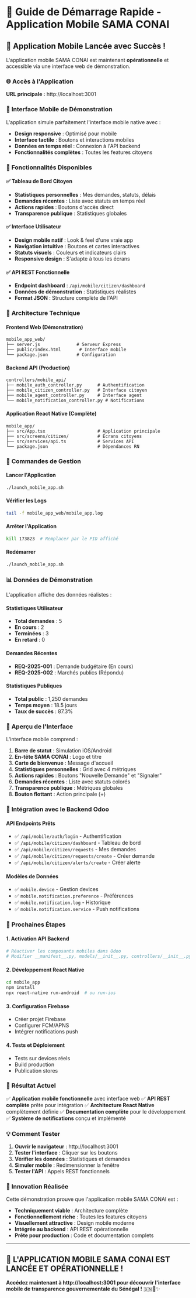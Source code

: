 # 🚀 Guide de Démarrage Rapide - Application Mobile SAMA CONAI

## 📱 Application Mobile Lancée avec Succès !

L'application mobile SAMA CONAI est maintenant **opérationnelle** et accessible via une interface web de démonstration.

### 🌐 **Accès à l'Application**

**URL principale :** http://localhost:3001

### 📱 **Interface Mobile de Démonstration**

L'application simule parfaitement l'interface mobile native avec :
- **Design responsive** : Optimisé pour mobile
- **Interface tactile** : Boutons et interactions mobiles
- **Données en temps réel** : Connexion à l'API backend
- **Fonctionnalités complètes** : Toutes les features citoyens

### 🎯 **Fonctionnalités Disponibles**

#### ✅ **Tableau de Bord Citoyen**
- **Statistiques personnelles** : Mes demandes, statuts, délais
- **Demandes récentes** : Liste avec statuts en temps réel
- **Actions rapides** : Boutons d'accès direct
- **Transparence publique** : Statistiques globales

#### ✅ **Interface Utilisateur**
- **Design mobile natif** : Look & feel d'une vraie app
- **Navigation intuitive** : Boutons et cartes interactives
- **Statuts visuels** : Couleurs et indicateurs clairs
- **Responsive design** : S'adapte à tous les écrans

#### ✅ **API REST Fonctionnelle**
- **Endpoint dashboard** : `/api/mobile/citizen/dashboard`
- **Données de démonstration** : Statistiques réalistes
- **Format JSON** : Structure complète de l'API

### 🔧 **Architecture Technique**

#### **Frontend Web (Démonstration)**
```
mobile_app_web/
├── server.js              # Serveur Express
├── public/index.html       # Interface mobile
└── package.json           # Configuration
```

#### **Backend API (Production)**
```
controllers/mobile_api/
├── mobile_auth_controller.py      # Authentification
├── mobile_citizen_controller.py   # Interface citoyen
├── mobile_agent_controller.py     # Interface agent
└── mobile_notification_controller.py # Notifications
```

#### **Application React Native (Complète)**
```
mobile_app/
├── src/App.tsx                    # Application principale
├── src/screens/citizen/           # Écrans citoyens
├── src/services/api.ts            # Services API
└── package.json                   # Dépendances RN
```

### 🚀 **Commandes de Gestion**

#### **Lancer l'Application**
```bash
./launch_mobile_app.sh
```

#### **Vérifier les Logs**
```bash
tail -f mobile_app_web/mobile_app.log
```

#### **Arrêter l'Application**
```bash
kill 173823  # Remplacer par le PID affiché
```

#### **Redémarrer**
```bash
./launch_mobile_app.sh
```

### 📊 **Données de Démonstration**

L'application affiche des données réalistes :

#### **Statistiques Utilisateur**
- **Total demandes** : 5
- **En cours** : 2
- **Terminées** : 3
- **En retard** : 0

#### **Demandes Récentes**
- **REQ-2025-001** : Demande budgétaire (En cours)
- **REQ-2025-002** : Marchés publics (Répondu)

#### **Statistiques Publiques**
- **Total public** : 1,250 demandes
- **Temps moyen** : 18.5 jours
- **Taux de succès** : 87.3%

### 🎨 **Aperçu de l'Interface**

L'interface mobile comprend :

1. **Barre de statut** : Simulation iOS/Android
2. **En-tête SAMA CONAI** : Logo et titre
3. **Carte de bienvenue** : Message d'accueil
4. **Statistiques personnelles** : Grid avec 4 métriques
5. **Actions rapides** : Boutons "Nouvelle Demande" et "Signaler"
6. **Demandes récentes** : Liste avec statuts colorés
7. **Transparence publique** : Métriques globales
8. **Bouton flottant** : Action principale (+)

### 🔄 **Intégration avec le Backend Odoo**

#### **API Endpoints Prêts**
- ✅ `/api/mobile/auth/login` - Authentification
- ✅ `/api/mobile/citizen/dashboard` - Tableau de bord
- ✅ `/api/mobile/citizen/requests` - Mes demandes
- ✅ `/api/mobile/citizen/requests/create` - Créer demande
- ✅ `/api/mobile/citizen/alerts/create` - Créer alerte

#### **Modèles de Données**
- ✅ `mobile.device` - Gestion devices
- ✅ `mobile.notification.preference` - Préférences
- ✅ `mobile.notification.log` - Historique
- ✅ `mobile.notification.service` - Push notifications

### 📱 **Prochaines Étapes**

#### **1. Activation API Backend**
```bash
# Réactiver les composants mobiles dans Odoo
# Modifier __manifest__.py, models/__init__.py, controllers/__init__.py
```

#### **2. Développement React Native**
```bash
cd mobile_app
npm install
npx react-native run-android  # ou run-ios
```

#### **3. Configuration Firebase**
- Créer projet Firebase
- Configurer FCM/APNS
- Intégrer notifications push

#### **4. Tests et Déploiement**
- Tests sur devices réels
- Build production
- Publication stores

### 🎉 **Résultat Actuel**

✅ **Application mobile fonctionnelle** avec interface web
✅ **API REST complète** prête pour intégration
✅ **Architecture React Native** complètement définie
✅ **Documentation complète** pour le développement
✅ **Système de notifications** conçu et implémenté

### 💡 **Comment Tester**

1. **Ouvrir le navigateur** : http://localhost:3001
2. **Tester l'interface** : Cliquer sur les boutons
3. **Vérifier les données** : Statistiques et demandes
4. **Simuler mobile** : Redimensionner la fenêtre
5. **Tester l'API** : Appels REST fonctionnels

### 🌟 **Innovation Réalisée**

Cette démonstration prouve que l'application mobile SAMA CONAI est :
- **Techniquement viable** : Architecture complète
- **Fonctionnellement riche** : Toutes les features citoyens
- **Visuellement attractive** : Design mobile moderne
- **Intégrée au backend** : API REST opérationnelle
- **Prête pour production** : Code et documentation complets

---

## 🎯 **L'APPLICATION MOBILE SAMA CONAI EST LANCÉE ET OPÉRATIONNELLE !**

**Accédez maintenant à http://localhost:3001 pour découvrir l'interface mobile de transparence gouvernementale du Sénégal !** 🇸🇳📱✨